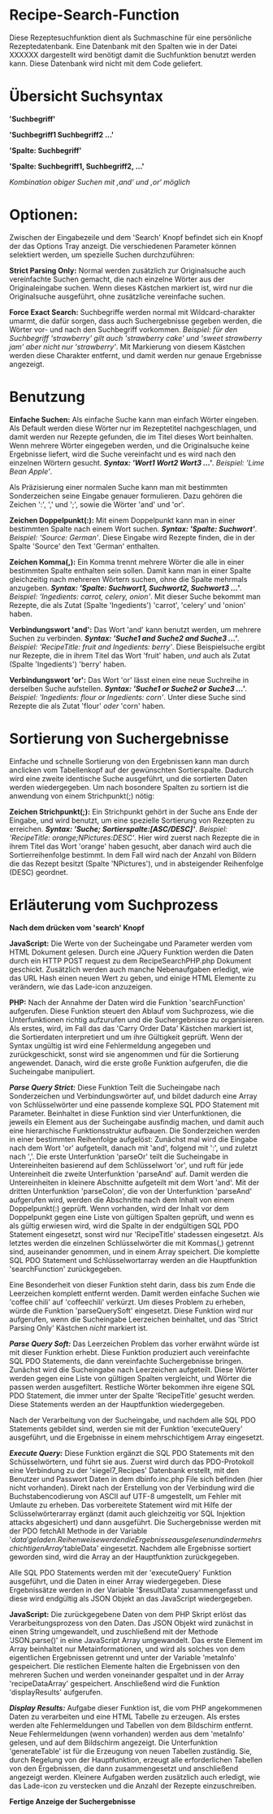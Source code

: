 # Recipe-Search-Function
Diese Rezeptesuchfunktion dient als Suchmaschine für eine persönliche Rezeptedatenbank. Eine Datenbank mit den Spalten wie in der Datei XXXXXX dargestellt wird benötigt damit die Suchfunktion benutzt werden kann. Diese Datenbank wird nicht mit dem Code geliefert. 

# Übersicht Suchsyntax

**'Suchbegriff'**

**'Suchbegriff1 Suchbegriff2 ...'**

**'Spalte: Suchbegriff'**

**'Spalte: Suchbegriff1, Suchbegriff2, ...'**

*Kombination obiger Suchen mit ‚and‘ und ‚or‘ möglich*

# Optionen:
Zwischen der Eingabezeile und dem 'Search' Knopf befindet sich ein Knopf der das Options Tray anzeigt. Die verschiedenen
Parameter können selektiert werden, um spezielle Suchen durchzuführen:

**Strict Parsing Only:** Normal werden zusätzlich zur Originalsuche auch vereinfachte Suchen gemacht, die nach einzelne Wörter
aus der Originaleingabe suchen. Wenn dieses Kästchen markiert ist, wird nur die Originalsuche ausgeführt, ohne zusätzliche
vereinfache suchen.

**Force Exact Search:** Suchbegriffe werden normal mit Wildcard-charakter umarmt, die dafür sorgen, dass auch Suchergebnisse
gegeben werden, die Wörter vor- und nach den Suchbegriff vorkommen. *Beispiel: für den Suchbegriff 'strawberry' gilt auch
'strawberry cake' und 'sweet strawberry jam' aber nicht nur 'strawberry'*. Mit Markierung von diesem Kästchen werden diese
Charakter entfernt, und damit werden nur genaue Ergebnisse angezeigt.

# Benutzung
**Einfache Suchen:** Als einfache Suche kann man einfach Wörter eingeben. Als Default werden diese Wörter nur im Rezeptetitel
nachgeschlagen, und damit werden nur Rezepte gefunden, die im Titel dieses Wort beinhalten. Wenn mehrere Wörter
eingegeben werden, und die Originalsuche keine Ergebnisse liefert, wird die Suche vereinfacht und es wird nach den
einzelnen Wörtern gesucht. ***Syntax: 'Wort1 Wort2 Wort3 ...'***. *Beispiel: 'Lime Bean Apple'*.

Als Präzisierung einer normalen Suche kann man mit bestimmten Sonderzeichen seine Eingabe genauer formulieren. Dazu gehören die
Zeichen ':', ',' und ';', sowie die Wörter 'and' und 'or'. 

**Zeichen Doppelpunkt(:):** Mit einem Doppelpunkt kann man in einer bestimmten Spalte nach einem Wort suchen. ***Syntax:
'Spalte: Suchwort'***. *Beispiel: 'Source: German'*. Diese Eingabe wird Rezepte finden, die in der Spalte 'Source' den Text 'German' enthalten.

**Zeichen Komma(,):** Ein Komma trennt mehrere Wörter die alle in einer bestimmten Spalte enthalten sein sollen. Damit kann man
in einer Spalte gleichzeitig nach mehreren Wörtern suchen, ohne die Spalte mehrmals anzugeben. ***Syntax: 'Spalte: Suchwort1,
Suchwort2, Suchwort3 ...'***. *Beispiel: 'Ingedients: carrot, celery, onion'*. Mit dieser Suche bekommt man Rezepte, die als
Zutat (Spalte 'Ingedients') 'carrot', 'celery' und 'onion' haben. 

**Verbindungswort 'and':** Das Wort 'and' kann benutzt werden, um mehrere Suchen zu verbinden. ***Syntax: 'Suche1 and Suche2
and Suche3 ...'***. *Beispiel: 'RecipeTitle: fruit and Ingedients: berry'*. Diese Beispielsuche ergibt nur Rezepte, die in ihrem
Titel das Wort 'fruit' haben, *und* auch als Zutat (Spalte 'Ingedients') 'berry' haben.

**Verbindungswort 'or':** Das Wort 'or' lässt einen eine neue Suchreihe in derselben Suche aufstellen. ***Syntax: 'Suche1 or
Suche2 or Suche3 ...'***. *Beispiel: 'Ingedients: flour or Ingedients: corn'*. Unter diese Suche sind Rezepte die als Zutat
'flour' *oder* 'corn' haben.

# Sortierung von Suchergebnisse
Einfache und schnelle Sortierung von den Ergebnissen kann man durch anclicken vom Tabellenkopf auf der gewünschten
Sortierspalte. Dadurch wird eine zweite identische Suche ausgeführt, und die sortierten Daten werden wiedergegeben. Um nach
bosondere Spalten zu sortiern ist die anwendung von einem Strichpunkt(;) nötig:

**Zeichen Strichpunkt(;):** Ein Strichpunkt gehört in der Suche ans Ende der Eingabe, und wird benutzt, um eine spezielle
Sortierung von Rezepten zu erreichen. ***Syntax: 'Suche; Sortierspalte:[ASC/DESC]'***. *Beispiel: 'RecipeTitle:
orange;NPictures:DESC'*. Hier wird zuerst nach Rezepte die in ihrem Titel das Wort 'orange' haben gesucht, aber danach wird auch
die Sortierreihenfolge bestimmt. In dem Fall wird nach der Anzahl von Bildern die das Rezept besitzt (Spalte
'NPictures'), und in absteigender Reihenfolge (DESC) geordnet. 

# Erläuterung vom Suchprozess
**Nach dem drücken vom 'search' Knopf**

**JavaScript:** Die Werte von der Sucheingabe und Parameter werden vom HTML Dokument gelesen. Durch eine JQuery Funktion werden
die Daten durch ein HTTP POST request zu dem RecipeSearchPHP.php Dokument geschickt. Zusätzlich werden auch manche Nebenaufgaben
erledigt, wie das URL Hash einen neuen Wert zu geben, und einige HTML Elemente zu verändern, wie das Lade-icon anzuzeigen.

**PHP:** Nach der Annahme der Daten wird die Funktion 'searchFunction' aufgerufen. Diese Funktion steuert den Ablauf vom
Suchprozess, wie die Unterfunktionen richtig aufzurufen und die Suchergebnisse zu organisieren. Als erstes, wird, im Fall das
das 'Carry Order Data' Kästchen markiert ist, die Sortierdaten interpretiert und um ihre Gültigkeit geprüft. Wenn der Syntax
ungültig ist wird eine Fehlermeldung angegeben und zurückgeschickt, sonst wird sie angenommen und für die Sortierung angewendet.
Danach, wird die erste große Funktion aufgerufen, die die Sucheingabe manipuliert.

***Parse Query Strict:*** Diese Funktion Teilt die Sucheingabe nach Sonderzeichen und Verbindungswörter auf, und bildet dadurch
eine Array von Schlüsselwörter und eine passende komplexe SQL PDO Statement mit Parameter. Beinhaltet in diese Funktion sind
vier Unterfunktionen, die jeweils ein Element aus der Sucheingabe ausfindig machen, und damit auch eine hierarchische
Funktionsstruktur aufbauen. Die Sonderzeichen werden in einer bestimmten Reihenfolge aufgelöst: Zunächst mal wird die Eingabe
nach dem Wort 'or' aufgeteilt, danach mit 'and', folgend mit ':', und zuletzt nach ','. Die erste Unterfunktion 'parseOr' teilt
die Sucheingabe in Untereinheiten basierend auf dem Schlüsselwort 'or', und ruft für jede Untereinheit die zweite Unterfunktion
'parseAnd' auf. Damit werden die Untereinheiten in kleinere Abschnitte aufgeteilt mit dem Wort 'and'. Mit der dritten
Unterfunktion 'parseColon', die von der Unterfunktion 'parseAnd' aufgerufen wird, werden die Abschnitte nach dem Inhalt von
einem Doppelpunkt(:) geprüft. Wenn vorhanden, wird der Inhalt vor dem Doppelpunkt gegen eine Liste von gültigen Spalten
geprüft, und wenn es als gültig erwiesen wird, wird die Spalte in der endgültigen SQL PDO Statement eingesetzt, sonst wird nur
'RecipeTitle' stadessen eingesetzt. Als letztes werden die einzelnen Schlüsselwörter die mit Kommas(,) getrennt sind,
auseinander genommen, und in einem Array speichert. Die komplette SQL PDO Statement und Schlüsselwortarray werden an die
Hauptfunktion 'searchFunction' zurückgegeben. 

Eine Besonderheit von dieser Funktion steht darin, dass bis zum Ende die Leerzeichen komplett entfernt werden. Damit werden
einfache Suchen wie 'coffee chili' auf 'coffeechili' verkürzt. Um dieses Problem zu erheben, würde die Funktion
'parseQuerySoft' eingesetzt. Diese Funktion wird nur aufgerufen, wenn die Sucheingabe Leerzeichen beinhaltet, und das 'Strict
Parsing Only' Kästchen *nicht* markiert ist. 

***Parse Query Soft:*** Das Leerzeichen Problem das vorher erwähnt würde ist mit dieser Funktion erhebt. Diese Funktion 
produziert auch vereinfachte SQL PDO Statements, die dann vereinfachte Suchergebnisse bringen. Zunächst wird die Sucheingabe
nach Leerzeichen aufgeteilt. Diese Wörter werden gegen eine Liste von gültigen Spalten vergleicht, und Wörter die passen werden
ausgefiltert. Restliche Wörter bekommen ihre eigene SQL PDO Statement, die immer unter der Spalte 'RecipeTitle' gesucht werden.
Diese Statements werden an der Hauptfunktion wiedergegeben.

Nach der Verarbeitung von der Sucheingabe, und nachdem alle SQL PDO Statements gebildet sind, werden sie mit der Funktion
'executeQuery' ausgeführt, und die Ergebnisse in einem mehrschichtigem Array eingesetzt.

***Execute Query:*** Diese Funktion ergänzt die SQL PDO Statements mit den Schüsselwörtern, und führt sie aus. Zuerst wird durch
das PDO-Protokoll eine Verbindung zu der 'siegel7_Recipes' Datenbank erstellt, mit den Benutzer und Passwort Daten in dem
dbinfo.inc.php File sich befinden (hier nicht vorhanden). Direkt nach der Erstellung von der Verbindung wird die
Buchstabencodierung von ASCII auf UTF-8 umgestellt, um Fehler mit Umlaute zu erheben. Das vorbereitete Statement wird mit Hilfe
der Sclüsselwörterarray ergänzt (damit auch gleichzeitig vor SQL Injektion attacks abgesichert) und dann ausgeführt. Die
Suchergebnisse werden mit der PDO fetchAll Methode in der Variable '$data' geladen. Reihenweise werden die Ergebnisse ausgelesen
und in der mehrschichtigen Array '$tableData' eingesetzt. Nachdem alle Ergebnisse sortiert geworden sind, wird die Array an der
Hauptfunktion zurückgegeben.
 
Alle SQL PDO Statements werden mit der 'executeQuery' Funktion ausgeführt, und die Daten in einer Array wiedergegeben. Diese
Ergebnissätze werden in der Variable '$resultData' zusammengefasst und diese wird endgültig als JSON Objekt an das JavaScript
wiedergegeben.

**JavaScript:** Die zurückgegebene Daten von dem PHP Skript erlöst das Verarbeitungsprozess von den Daten. Das JSON Objekt wird
zunächst in einen String umgewandelt, und zuschließend mit der Methode 'JSON.parse()' in eine JavaScript Array umgewandelt. Das
erste Element im Array beinhaltet nur Metainformationen, und wird als solches von dem eigentlichen Ergebnissen getrennt und
unter der Variable 'metaInfo' gespeichert. Die restlichen Elemente halten die Ergebnissen von den mehreren Suchen und werden
voneinander gespaltet und in der Array 'recipeDataArray' gespeichert. Anschließend wird die Funktion 'displayResults'
aufgerufen.

***Display Results:*** Aufgabe dieser Funktion ist, die vom PHP angekommenen Daten zu verarbeiten und eine HTML Tabelle zu
erzeugen. Als erstes werden alte Fehlermeldungen und Tabellen von dem Bildschirm entfernt. Neue Fehlermeldungen (wenn vorhanden)
werden aus dem 'metaInfo' gelesen, und auf dem Bildschirm angezeigt. Die Unterfunktion 'generateTable' ist für die Erzeugung von
neuen Tabellen zuständig. Sie, durch Regelung von der Hauptfunktion, erzeugt alle erforderlichen Tabellen von den Ergebnissen,
die dann zusammengesetzt und anschließend angezeigt werden. Kleinere Aufgaben werden zusätzlich auch erledigt, wie das Lade-icon
zu verstecken und die Anzahl der Rezepte einzuschreiben.

**Fertige Anzeige der Suchergebnisse**

